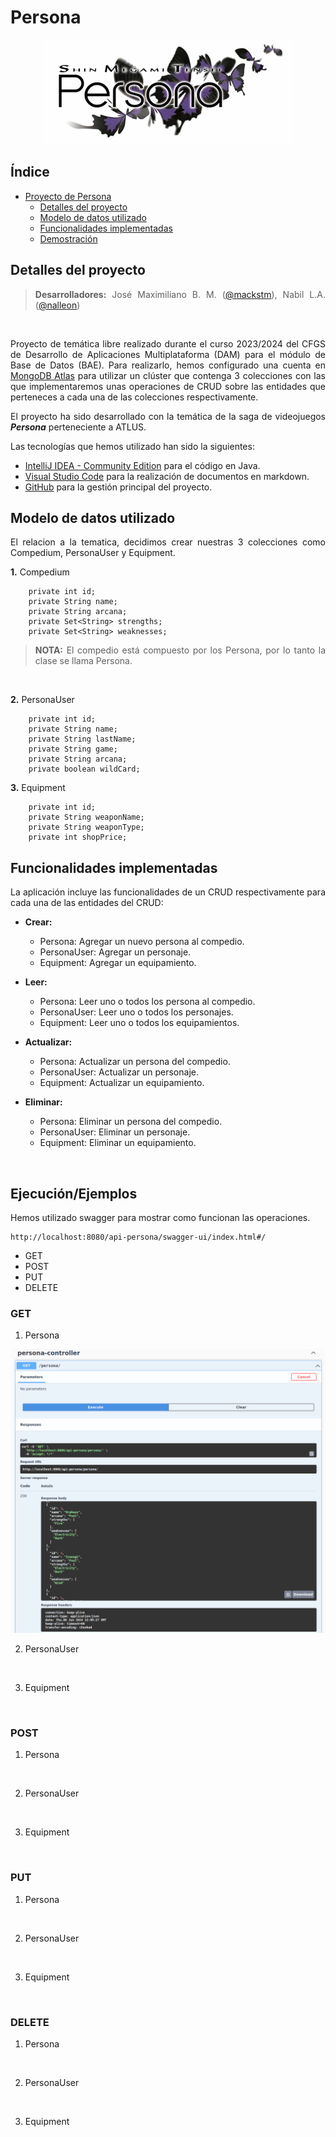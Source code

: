 <div align="justify">

# Persona

<div align="center">
<img src="img/persona-logo.png">
</div>

## Índice
- [Proyecto de Persona](/persona-project/)
  - [Detalles del proyecto](#index01)
  - [Modelo de datos utilizado ](#index02)
  - [Funcionalidades implementadas](#index03)
  - [Demostración](#index04)

## Detalles del proyecto <a name="index01" ></a>
> **Desarrolladores:** José Maximiliano B. M. ([@mackstm](https://github.com/mackstm)), Nabil L.A. ([@nalleon](https://github.com/nalleon)) 
<br>

Proyecto de temática libre realizado durante el curso 2023/2024 del CFGS de Desarrollo de Aplicaciones Multiplataforma (DAM) para el módulo de Base de Datos (BAE). Para realizarlo, hemos configurado una cuenta en [MongoDB Atlas](https://www.mongodb.com/) para utilizar un clúster que contenga 3 colecciones con las que implementaremos unas operaciones de CRUD sobre las entidades que perteneces a cada una de las colecciones respectivamente. 

El proyecto ha sido desarrollado con la temática de la saga de videojuegos ***Persona*** perteneciente a ATLUS. 

Las tecnologías que hemos utilizado han sido la siguientes:

- [IntelliJ IDEA - Community Edition](https://www.jetbrains.com/es-es/idea/) para el código en Java.
- [Visual Studio Code](https://code.visualstudio.com/) para la realización de documentos en markdown.
- [GitHub](https://github.com/) para la gestión principal del proyecto.

## Modelo de datos utilizado <a name="index02" ></a>

El relacion a la tematica, decidimos crear nuestras 3 colecciones como Compedium, PersonaUser y Equipment.

**1.** Compedium

```code
    private int id;
    private String name;
    private String arcana;
    private Set<String> strengths;
    private Set<String> weaknesses;
```

> **NOTA:** El compedio está compuesto por los Persona, por lo tanto la clase se llama Persona.
<br>

**2.** PersonaUser
```code
    private int id;
    private String name;
    private String lastName;
    private String game;
    private String arcana;
    private boolean wildCard;
```

**3.** Equipment
```code
    private int id;
    private String weaponName;
    private String weaponType;
    private int shopPrice;
```

## Funcionalidades implementadas <a name="index03"></a>
La aplicación incluye las funcionalidades de un CRUD respectivamente para cada una de las entidades del CRUD:

- **Crear:**
  - Persona: Agregar un nuevo persona al compedio. 
  - PersonaUser: Agregar un personaje.
  - Equipment: Agregar un equipamiento.


- **Leer:**
  - Persona: Leer uno o todos los persona al compedio. 
  - PersonaUser: Leer uno o todos los personajes.
  - Equipment: Leer uno o todos los equipamientos.


- **Actualizar:**
  - Persona: Actualizar un persona del compedio. 
  - PersonaUser: Actualizar un personaje.
  - Equipment: Actualizar un equipamiento.

- **Eliminar:**
  - Persona: Eliminar un persona del compedio. 
  - PersonaUser: Eliminar un personaje.
  - Equipment: Eliminar un equipamiento.

<br>


## Ejecución/Ejemplos <a name="index04"></a>

Hemos utilizado swagger para mostrar como funcionan las operaciones.

``````
http://localhost:8080/api-persona/swagger-ui/index.html#/
``````
- GET
- POST
- PUT
- DELETE

### GET
1. Persona

<div align="center">
<img src="img/get-persona.png">
</div>

2. PersonaUser

<div align="center">
<img src="">
</div>

3. Equipment

<div align="center">
<img src="">
</div>



### POST
1. Persona

<div align="center">
<img src="">
</div>

2. PersonaUser

<div align="center">
<img src="">
</div>

3. Equipment

<div align="center">
<img src="">
</div>



### PUT
1. Persona

<div align="center">
<img src="">
</div>

2. PersonaUser

<div align="center">
<img src="">
</div>

3. Equipment

<div align="center">
<img src="">
</div>


### DELETE
1. Persona

<div align="center">
<img src="">
</div>

2. PersonaUser

<div align="center">
<img src="">
</div>

3. Equipment

<div align="center">
<img src="">
</div>


</div>

